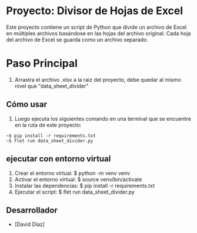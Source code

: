 # Proyecto: Divisor de Hojas de Excel

Este proyecto contiene un script de Python que divide un archivo de Excel en múltiples archivos basándose en las hojas del archivo original. Cada hoja del archivo de Excel se guarda como un archivo separado.

# Paso Principal
1. Arrastra el archivo .xlsx a la raiz del proyecto, debe quedar al mismo nivel que "data_sheet_divider"

## Cómo usar
1. Luego ejecuta los siguientes comando en una terminal que se encuentre en la ruta de este proyecto:
```consola
~$ pip install -r requirements.txt
~$ flet run data_sheet_divider.py
```
## ejecutar con entorno virtual
1. Crear el entorno virtual:
    $ python -m venv venv
2. Activar el entorno virtual:
    $ source venv/bin/activate
3. Instalar las dependencias:
    $ pip install -r requirements.txt
4. Ejecutar el script:
    $ flet run data_sheet_divider.py

## Desarrollador
- [David Diaz]
